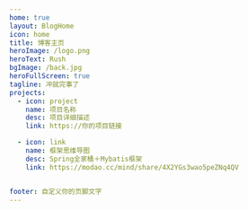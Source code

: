 ```yaml
---
home: true
layout: BlogHome
icon: home
title: 博客主页
heroImage: /logo.png
heroText: Rush
bgImage: /back.jpg
heroFullScreen: true
tagline: 冲就完事了
projects:
  - icon: project
    name: 项目名称
    desc: 项目详细描述
    link: https://你的项目链接

  - icon: link
    name: 框架思维导图
    desc: Spring全家桶＋Mybatis框架
    link: https://modao.cc/mind/share/4X2YGs3wao5peZNq4QV


footer: 自定义你的页脚文字
---
```



